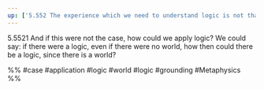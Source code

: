 ```yaml
---
up: ['5.552 The experience which we need to understand logic is not that such and such is the case']
---
```

5.5521 And if this were not the case, how could we apply logic? We could say: if there were a logic, even if there were no world, how then could there be a logic, since there is a world?

%% 
#case #application #logic #world #logic #grounding #Metaphysics %%